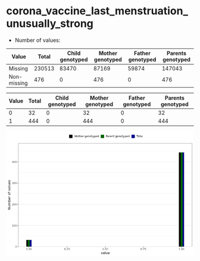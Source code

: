 # corona_vaccine_last_menstruation_unusually_strong
- Number of values:

| Value | Total | Child genotyped | Mother genotyped | Father genotyped | Parents genotyped |
| ----- | ----- | --------------- | ---------------- | ---------------- |---------------- |
| Missing | 230513 | 83470 | 87169 | 59874 | 147043 |
| Non-missing | 476 | 0 | 476 | 0 | 476 |

| Value | Total | Child genotyped | Mother genotyped | Father genotyped | Parents genotyped |
| ----- | ----- | --------------- | ---------------- | ---------------- |---------------- |
| 0 | 32 | 0 | 32 | 0 | 32 |
| 1 | 444 | 0 | 444 | 0 | 444 |



![](corona_vaccine_last_menstruation_unusually_strong_n.png)



